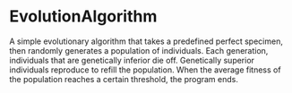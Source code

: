 # EvolutionAlgorithm
A simple evolutionary algorithm that takes a predefined perfect specimen, then randomly generates a population of individuals. Each generation, individuals that are genetically inferior die off. Genetically superior individuals reproduce to refill the population. When the average fitness of the population reaches a certain threshold, the program ends.
